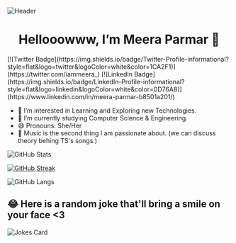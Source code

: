 ![Header](./MeeraBanner.gif)


<h1 align="center">Hellooowww, I’m Meera Parmar 👋 </h1>
[![Twitter Badge](https://img.shields.io/badge/Twitter-Profile-informational?style=flat&logo=twitter&logoColor=white&color=1CA2F1)](https://twitter.com/iammeera_)
[![LinkedIn Badge](https://img.shields.io/badge/LinkedIn-Profile-informational?style=flat&logo=linkedin&logoColor=white&color=0D76A8)](https://www.linkedin.com/in/meera-parmar-b8501a201/)

- 👀 I’m interested in Learning and Exploring new Technologies.
- 🌱 I’m currently studying Computer Science & Engineering.
- 😄 Pronouns: She/Her
- 🎵 Music is the second thing I am passionate about. (we can discuss theory behing TS's songs.)

![GitHub Stats](https://github-readme-stats.vercel.app/api?username=disismeera&show_icons=true&theme=blueberry)

[![GitHub Streak](https://github-readme-streak-stats.herokuapp.com?user=codemaker2015&theme=blueberry&date_format=M%20j%5B%2C%20Y%5D)](https://git.io/streak-stats)

![GitHub Langs](https://github-readme-stats.vercel.app/api/top-langs/?username=disismeera&layout=compact&theme=blueberry)

## 😂 Here is a random joke that'll bring a smile on your face <3
![Jokes Card](https://readme-jokes.vercel.app/api)



<!---
disismeera/disismeera is a ✨ special ✨ repository because its `README.md` (this file) appears on your GitHub profile.
You can click the Preview link to take a look at your changes.
--->
